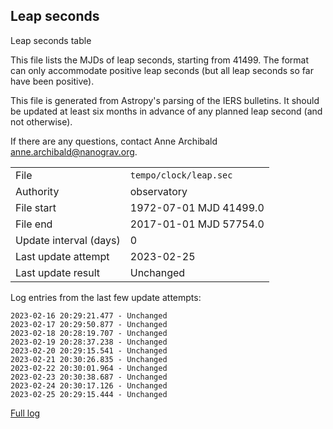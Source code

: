 
## Leap seconds

Leap seconds table

This file lists the MJDs of leap seconds, starting from 41499.
The format can only accommodate positive leap seconds (but all
leap seconds so far have been positive).

This file is generated from Astropy's parsing of the IERS
bulletins. It should be updated at least six months in advance
of any planned leap second (and not otherwise).

If there are any questions, contact Anne Archibald
<anne.archibald@nanograv.org>.

|     |     |
|:--- |:--- |
| File | `tempo/clock/leap.sec` |
| Authority | observatory |
| File start | 1972-07-01 MJD 41499.0 |
| File end | 2017-01-01 MJD 57754.0 |
| Update interval (days) | 0 |
| Last update attempt | 2023-02-25 |
| Last update result | Unchanged |

Log entries from the last few update attempts:
```
2023-02-16 20:29:21.477 - Unchanged
2023-02-17 20:29:50.877 - Unchanged
2023-02-18 20:28:19.707 - Unchanged
2023-02-19 20:28:37.238 - Unchanged
2023-02-20 20:29:15.541 - Unchanged
2023-02-21 20:30:26.835 - Unchanged
2023-02-22 20:30:01.964 - Unchanged
2023-02-23 20:30:38.687 - Unchanged
2023-02-24 20:30:17.126 - Unchanged
2023-02-25 20:29:15.444 - Unchanged
```
[Full log](https://raw.githubusercontent.com/ipta/pulsar-clock-corrections/main/log/tempo/clock/leap.sec.log)
